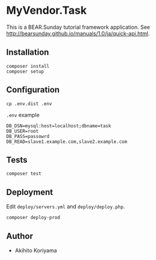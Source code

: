 # MyVendor.Task

This is a BEAR.Sunday tutorial framework application. See http://bearsunday.github.io/manuals/1.0/ja/quick-api.html.

## Installation

```
composer install
composer setup
```

## Configuration

```
cp .env.dist .env
```

`.env` example

```
DB_DSN=mysql:host=localhost;dbname=task
DB_USER=root
DB_PASS=passowrd
DB_READ=slave1.example.com,slave2.example.com
```


## Tests

```
composer test
```

## Deployment

Edit `deploy/servers.yml` and `deploy/deploy.php`.

```
composer deploy-prod
```

## Author

 * Akihito Koriyama
